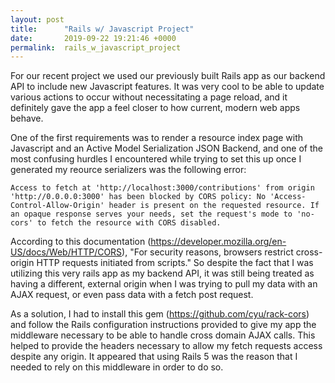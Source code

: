 ```yaml
---
layout: post
title:      "Rails w/ Javascript Project"
date:       2019-09-22 19:21:46 +0000
permalink:  rails_w_javascript_project
---
```



For our recent project we used our previously built Rails app as our backend API to include new Javascript features. It was very cool to be able to update various actions to occur without necessitating a page reload, and it definitely gave the app a feel closer to how current, modern web apps behave. 

One of the first requirements was to render a resource index page with Javascript and an Active Model Serialization JSON Backend, and one of the most confusing hurdles I encountered while trying to set this up once I generated my reource serializers was the following error:

```
Access to fetch at 'http://localhost:3000/contributions' from origin 'http://0.0.0.0:3000' has been blocked by CORS policy: No 'Access-Control-Allow-Origin' header is present on the requested resource. If an opaque response serves your needs, set the request's mode to 'no-cors' to fetch the resource with CORS disabled.
```

According to this documentation (https://developer.mozilla.org/en-US/docs/Web/HTTP/CORS), "For security reasons, browsers restrict cross-origin HTTP requests initiated from scripts." So despite the fact that I was utilizing this very rails app as my backend API, it was still being treated as having a different, external origin when I was trying to pull my data with an AJAX request, or even pass data with a fetch post request. 

As a solution, I had to install this gem (https://github.com/cyu/rack-cors) and follow the Rails configuration instructions provided to give my app the middleware necessary to be able to handle cross domain AJAX calls. This helped to provide the headers necessary to allow my fetch requests access despite any origin. It appeared that using Rails 5 was the reason that I needed to rely on this middleware in order to do so. 





